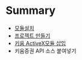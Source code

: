 # Summary

* [모듈설치](README.md)
* [프로젝트 만들기](chapter1.md)
* [키움 ActiveX모듈 삽입](chapter2.md)
* 키움증권 API 소스 붙여넣기

